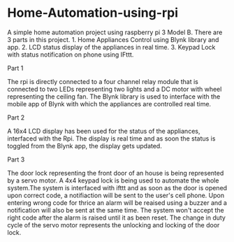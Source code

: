 # Home-Automation-using-rpi
A simple home automation project using raspberry pi 3 Model B.
There are 3 parts in this project.
          1. Home Appliances Control using Blynk library and app.
          2. LCD status display of the appliances in real time.
          3. Keypad Lock with status notification on phone using IFttt.
 
 Part 1
 
 The rpi is directly connected to a four channel relay module that is connected to two LEDs representing two lights and a DC motor with wheel representing the ceiling fan. The Blynk library is used to interface with the mobile app of Blynk with which the appliances are controlled real time.
 
 Part 2
 
  A 16x4 LCD display has been used for the status of the appliances, interfaced with the Rpi. The display is real time and as soon the status is toggled from the Blynk app, the display gets updated.
	
 Part 3
 
 The door lock representing the front door of an house is being represented by a servo motor. A 4x4 keypad lock is being used to automate the whole system.The system is interfaced with ifttt and as soon as the door is opened upon correct code, a notifiaction will be sent to the user's cell phone. Upon entering wrong code for thrice an alarm will be reaised using a buzzer and a notification will also be sent at the same time. The system won't accept the right code after the alarm is raised until it as been reset. The change in duty cycle of the servo motor represents the unlocking and locking of the door lock.
 
 
          
